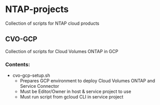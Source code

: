 # NTAP-projects
Collection of scripts for NTAP cloud products

## CVO-GCP
Collection of scripts for Cloud Volumes ONTAP in GCP

### Contents:
- cvo-gcp-setup.sh
  - Prepares GCP environment to deploy Cloud Volumes ONTAP and Service Connector
  - Must be Editor/Owner in host & service project to use
  - Must run script from gcloud CLI in service project
